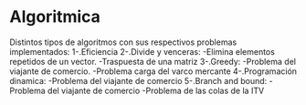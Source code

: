# Algoritmica
Distintos tipos de algoritmos con sus respectivos problemas implementados:
  1-.Eficiencia
  2-.Divide y venceras:
    -Elimina elementos repetidos de un vector.
    -Traspuesta de una matriz
  3-.Greedy:
    -Problema del viajante de comercio.
    -Problema carga del varco mercante
  4-.Programación dinamica:
    -Problema del viajante de comercio
  5-.Branch and bound:
    -Problema del viajante de comercio
    -Problema de las colas de la ITV
